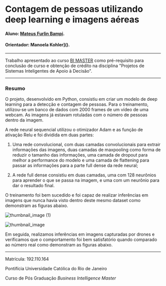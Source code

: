 # Contagem de pessoas utilizando deep learning e imagens aéreas
#### Aluno: [Mateus Furlin Bampi](https://github.com/MateusBampi).
#### Orientador: Manoela Kohler]().

---

Trabalho apresentado ao curso [BI MASTER](https://ica.puc-rio.ai/bi-master) como pré-requisito para conclusão de curso e obtenção de crédito na disciplina "Projetos de Sistemas Inteligentes de Apoio à Decisão".

---

### Resumo

O projeto, desenvolvido em Python, consistiu em criar um modelo de deep learning para a detecção e contagem de pessoas. Para o treinamento, utilizou-se um banco de dados com 2000 frames de um vídeo de uma webcam. As imagens já estavam rotuladas com o número de pessoas dentro da imagem.

A rede neural sequencial utilizou o otimizador Adam e as função de ativação Relu e foi dividida em duas partes: 
  
  1. Uma rede convolucional, com duas camadas convolucionais para extrair informações das imagens, duas camadas de maxpooling como forma de reduzir o tamanho das informações, uma camada de dropout para melhor a performance do modelo e uma camada de flattening para passar as informações para a parte full dense da rede neural;

  2. A rede full dense consistiu em duas camadas, uma com 128 neurônios para aprender o que se passa na imagem, e uma com um neurônio para dar o resultado final.

O treinamento foi bem sucedido e foi capaz de realizar inferências em imagens que nunca havia visto dentro deste mesmo dataset como demonstram as figuras abaixo.

![thumbnail_image (1)](https://user-images.githubusercontent.com/84750991/126877818-6657956e-fbda-4f2a-b713-461a07dd5c73.png)

![thumbnail_image](https://user-images.githubusercontent.com/84750991/126877782-326ee0d8-6180-4786-94d5-18278ded8aaf.png)

Em seguida, realizamos inferências em imagens capturadas por drones e verificamos que o comportamento foi bem satisfatório quando comparado ao número real como demonstram as figuras abaixo.

---

Matrícula: 192.110.164

Pontifícia Universidade Católica do Rio de Janeiro

Curso de Pós Graduação *Business Intelligence Master*
